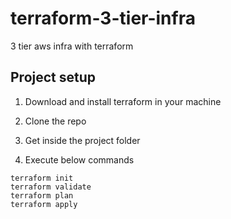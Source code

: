 # terraform-3-tier-infra
3 tier aws infra with terraform


## Project setup

1. Download and install terraform in your machine

2. Clone the repo

3. Get inside the project folder

4. Execute below commands
```
terraform init 
terraform validate
terraform plan 
terraform apply
```